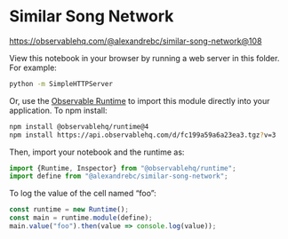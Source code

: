 # Similar Song Network

https://observablehq.com/@alexandrebc/similar-song-network@108

View this notebook in your browser by running a web server in this folder. For
example:

~~~sh
python -m SimpleHTTPServer
~~~

Or, use the [Observable Runtime](https://github.com/observablehq/runtime) to
import this module directly into your application. To npm install:

~~~sh
npm install @observablehq/runtime@4
npm install https://api.observablehq.com/d/fc199a59a6a23ea3.tgz?v=3
~~~

Then, import your notebook and the runtime as:

~~~js
import {Runtime, Inspector} from "@observablehq/runtime";
import define from "@alexandrebc/similar-song-network";
~~~

To log the value of the cell named “foo”:

~~~js
const runtime = new Runtime();
const main = runtime.module(define);
main.value("foo").then(value => console.log(value));
~~~
